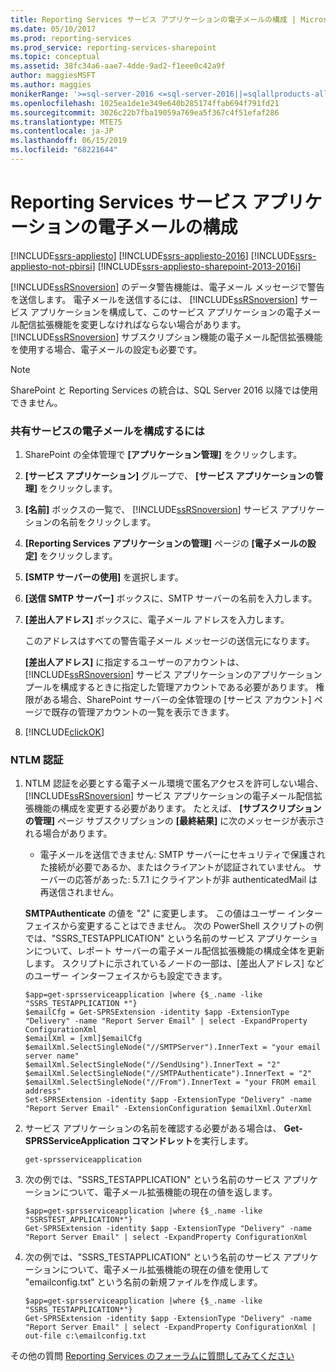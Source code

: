```yaml
---
title: Reporting Services サービス アプリケーションの電子メールの構成 | Microsoft Docs
ms.date: 05/10/2017
ms.prod: reporting-services
ms.prod_service: reporting-services-sharepoint
ms.topic: conceptual
ms.assetid: 38fc34a6-aae7-4dde-9ad2-f1eee0c42a9f
author: maggiesMSFT
ms.author: maggies
monikerRange: '>=sql-server-2016 <=sql-server-2016||=sqlallproducts-allversions'
ms.openlocfilehash: 1025ea1de1e349e640b285174ffab694f791fd21
ms.sourcegitcommit: 3026c22b7fba19059a769ea5f367c4f51efaf286
ms.translationtype: MTE75
ms.contentlocale: ja-JP
ms.lasthandoff: 06/15/2019
ms.locfileid: "68221644"
---
```

# <a name="configure-e-mail-for-a-reporting-services-service-application"></a>Reporting Services サービス アプリケーションの電子メールの構成

[!INCLUDE[ssrs-appliesto](../../includes/ssrs-appliesto.md)] [!INCLUDE[ssrs-appliesto-2016](../../includes/ssrs-appliesto-2016.md)] [!INCLUDE[ssrs-appliesto-not-pbirsi](../../includes/ssrs-appliesto-not-pbirs.md)] [!INCLUDE[ssrs-appliesto-sharepoint-2013-2016i](../../includes/ssrs-appliesto-sharepoint-2013-2016.md)]

[!INCLUDE[ssRSnoversion](../../includes/ssrsnoversion-md.md)] のデータ警告機能は、電子メール メッセージで警告を送信します。 電子メールを送信するには、 [!INCLUDE[ssRSnoversion](../../includes/ssrsnoversion-md.md)] サービス アプリケーションを構成して、このサービス アプリケーションの電子メール配信拡張機能を変更しなければならない場合があります。 [!INCLUDE[ssRSnoversion](../../includes/ssrsnoversion-md.md)] サブスクリプション機能の電子メール配信拡張機能を使用する場合、電子メールの設定も必要です。  

> [!NOTE]
> SharePoint と Reporting Services の統合は、SQL Server 2016 以降では使用できません。
  
### <a name="to-configure-e-mail-for-the-shared-service"></a>共有サービスの電子メールを構成するには  
  
1.  SharePoint の全体管理で **[アプリケーション管理]** をクリックします。  
  
2.  **[サービス アプリケーション]** グループで、 **[サービス アプリケーションの管理]** をクリックします。  
  
3.  **[名前]** ボックスの一覧で、 [!INCLUDE[ssRSnoversion](../../includes/ssrsnoversion-md.md)] サービス アプリケーションの名前をクリックします。  
  
4.  **[Reporting Services アプリケーションの管理]** ページの **[電子メールの設定]** をクリックします。  
  
5.  **[SMTP サーバーの使用]** を選択します。  
  
6.  **[送信 SMTP サーバー]** ボックスに、SMTP サーバーの名前を入力します。  
  
7.  **[差出人アドレス]** ボックスに、電子メール アドレスを入力します。  
  
     このアドレスはすべての警告電子メール メッセージの送信元になります。  
  
     **[差出人アドレス]** に指定するユーザーのアカウントは、 [!INCLUDE[ssRSnoversion](../../includes/ssrsnoversion-md.md)] サービス アプリケーションのアプリケーション プールを構成するときに指定した管理アカウントである必要があります。 権限がある場合、SharePoint サーバーの全体管理の [サービス アカウント] ページで既存の管理アカウントの一覧を表示できます。  
  
8.  [!INCLUDE[clickOK](../../includes/clickok-md.md)]  
  
### <a name="ntlm-authentication"></a>NTLM 認証  
  
1.  NTLM 認証を必要とする電子メール環境で匿名アクセスを許可しない場合、 [!INCLUDE[ssRSnoversion](../../includes/ssrsnoversion-md.md)] サービス アプリケーションの電子メール配信拡張機能の構成を変更する必要があります。 たとえば、 **[サブスクリプションの管理]** ページ サブスクリプションの **[最終結果]** に次のメッセージが表示される場合があります。  
  
    -   電子メールを送信できません: SMTP サーバーにセキュリティで保護された接続が必要であるか、またはクライアントが認証されていません。 サーバーの応答があった: 5.7.1 にクライアントが非 authenticatedMail は再送信されません。  
  
     **SMTPAuthenticate** の値を "2" に変更します。 この値はユーザー インターフェイスから変更することはできません。 次の PowerShell スクリプトの例では、"SSRS_TESTAPPLICATION" という名前のサービス アプリケーションについて、レポート サーバーの電子メール配信拡張機能の構成全体を更新します。 スクリプトに示されているノードの一部は、[差出人アドレス] などのユーザー インターフェイスからも設定できます。  
  
    ```  
    $app=get-sprsserviceapplication |where {$_.name -like "SSRS_TESTAPPLICATION *"}  
    $emailCfg = Get-SPRSExtension -identity $app -ExtensionType "Delivery" -name "Report Server Email" | select -ExpandProperty ConfigurationXml   
    $emailXml = [xml]$emailCfg   
    $emailXml.SelectSingleNode("//SMTPServer").InnerText = "your email server name"  
    $emailXml.SelectSingleNode("//SendUsing").InnerText = "2"  
    $emailXml.SelectSingleNode("//SMTPAuthenticate").InnerText = "2"  
    $emailXml.SelectSingleNode("//From").InnerText = "your FROM email address"  
    Set-SPRSExtension -identity $app -ExtensionType "Delivery" -name "Report Server Email" -ExtensionConfiguration $emailXml.OuterXml  
    ```  
  
2.  サービス アプリケーションの名前を確認する必要がある場合は、 **Get-SPRSServiceApplication コマンドレット**を実行します。  
  
    ```  
    get-sprsserviceapplication  
    ```  
  
3.  次の例では、"SSRS_TESTAPPLICATION" という名前のサービス アプリケーションについて、電子メール拡張機能の現在の値を返します。  
  
    ```  
    $app=get-sprsserviceapplication |where {$_.name -like "SSRSTEST_APPLICATION*"}  
    Get-SPRSExtension -identity $app -ExtensionType "Delivery" -name "Report Server Email" | select -ExpandProperty ConfigurationXml  
    ```  
  
4.  次の例では、"SSRS_TESTAPPLICATION" という名前のサービス アプリケーションについて、電子メール拡張機能の現在の値を使用して "emailconfig.txt" という名前の新規ファイルを作成します。  
  
    ```  
    $app=get-sprsserviceapplication |where {$_.name -like "SSRS_TESTAPPLICATION*"}  
    Get-SPRSExtension -identity $app -ExtensionType "Delivery" -name "Report Server Email" | select -ExpandProperty ConfigurationXml | out-file c:\emailconfig.txt  
    ```  
  
  
その他の質問 [Reporting Services のフォーラムに質問してみてください](https://go.microsoft.com/fwlink/?LinkId=620231)
